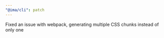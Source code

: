 ```yaml
---
"@ima/cli": patch
---
```


Fixed an issue with webpack, generating multiple CSS chunks instead of only one
